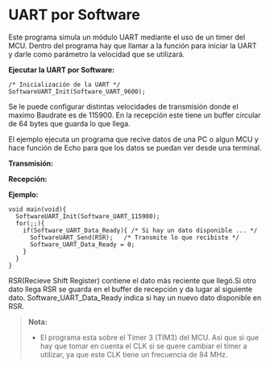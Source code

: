 UART por Software
===================

Este programa simula un módulo UART mediante el uso de un timer del MCU. Dentro del programa hay que llamar a la función para iniciar la UART y darle como parámetro la velocidad que se utilizará. </p>

**Ejecutar la UART por Software:**
```
/* Inicialización de la UART */
SoftwareUART_Init(Software_UART_9600);
```
Se le puede configurar distintas velocidades de transmisión donde el maximo Baudrate es de 115900.
En la recepción este tiene un buffer circular de 64 bytes que guarda lo que llega.</p>

El ejemplo ejecuta un programa que recive datos de una PC o algun MCU y hace función de Echo para que los datos se puedan ver desde una terminal.</p>
**Transmisión:**

**Recepción:**
</p>

**Ejemplo:**
```
void main(void){
  SoftwareUART_Init(Software_UART_115900);
  for(;;){
    if(Software_UART_Data_Ready){ /* Si hay un dato disponible ... */
      SoftwareUART_Send(RSR);   /* Transmite lo que recibiste */
      Software_UART_Data_Ready = 0;   
    }
  }
}
```
RSR(Recieve Shift Register) contiene el dato más reciente que llegó.Si otro dato llega RSR se guarda en el buffer de recepción y da lugar al siguiente dato. Software_UART_Data_Ready indica si hay un nuevo dato disponible en RSR.</p>

> **Nota:**
> - El programa esta sobre el Timer 3 (TIM3) del MCU. Asi que si que hay que tomar en cuenta el CLK si se quere cambiar el timer a utilizar, ya que este CLK tiene un frecuencia de 84 MHz.
